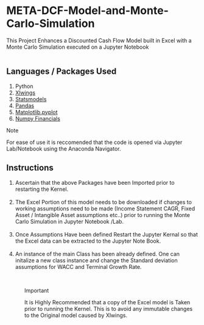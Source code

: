 # META-DCF-Model-and-Monte-Carlo-Simulation

This Project Enhances a Discounted Cash Flow Model built in Excel with a Monte Carlo Simulation executed on a Jupyter Notebook

<img> </img>
## Languages / Packages Used

1. Python
2. <a href = "https://docs.xlwings.org/en/stable/installation.html" >Xlwings</a>
3. <a href = "https://www.statsmodels.org/stable/index.html" >Statsmodels</a>
4. <a href = "https://pandas.pydata.org/docs/getting_started/index.html" >Pandas</a>
5. <a href = "https://matplotlib.org/3.5.3/api/_as_gen/matplotlib.pyplot.html" >Matplotlib.pyplot</a>
6. <a href = "https://numpy.org/numpy-financial/latest/index.html" >Numpy Financials</a>

> [!NOTE]  
> For ease of use it is reccomended that the code is opened via Jupyter Lab/Notebook using the Anaconda Navigator.



## Instructions

<ol>
  
 <li> Ascertain that the above Packages have been Imported prior to restarting the Kernel.</li>
  <br>
  <li> The Excel Portion of this model needs to be downloaded if changes to working assumptions need to be made (Income Statement CAGR, Fixed Asset / Intangible Asset assumptions etc..) prior to running the Monte Carlo Simulation in Jupyter Notebook /Lab.</li>
  <br>
  <li> Once Assumptions Have been defined Restart the Jupyter Kernal so that the Excel data can be extracted to the Jupyter Note Book.</li>
 <br>
 <li> An instance of the main Class has been already defined. One can initalize a new class instance and change the Standard deviation assumptions for WACC and Terminal Growth Rate.</li>  
  <ol/>
<br>
    
> [!IMPORTANT]  
> It is Highly Recommended that a copy of the Excel model is Taken prior to running the Kernel. This is to avoid any immutable changes to the Original model caused by Xlwings.
 
  

  
  
   
